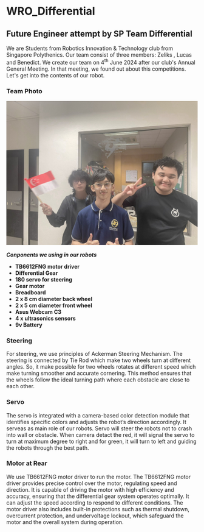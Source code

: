 # WRO_Differential

## Future Engineer attempt by SP Team Differential

We are Students from Robotics Innovation & Technology club from Singapore Polythenics. Our team consist of three members: Zeliks , Lucas and Benedict. We create our team on 4<sup>th</sup> June  2024 after our club's Annual General Meeting. In that meeting, we found out about this competitions. Let's get into the contents of our robot. 

### Team Photo
![Team Photo](TeamPic.jpg)

***Conponents we using in our robots***

*	**TB6612FNG motor driver**
*	**Differential Gear**
*	**180 servo for steering**
*	**Gear motor**
*	**Breadboard** 
*	**2 x 8 cm diameter back wheel** 
*	**2 x 5 cm diameter front wheel**
*	**Asus Webcam C3** 
*	**4 x ultrasonics sensors**
*	**9v Battery**

### Steering 

For steering, we use principles of Ackerman Steering Mechanism. The steering is connected by Tie Rod which make two wheels turn at different angles. So, it make possible for two wheels rotates at different speed which make turning smoother and accurate cornering. This method ensures that the wheels follow the ideal turning path where each obstacle are close to each other.

### Servo

The servo is integrated with a camera-based color detection module that identifies specific colors and adjusts the robot’s direction accordingly. It serveas as main role of our robots. Servo will steer the robots not to crash into wall or obstacle. When camera detact the red, it will signal the servo to turn at maximum degree to right and for green, it will turn to left and guiding the robots through the best path.

### Motor at Rear

We use TB6612FNG motor driver to run the motor. The TB6612FNG motor driver provides precise control over the motor, regulating speed and direction. It is capable of driving the motor with high efficiency and accuracy, ensuring that the differential gear system operates optimally. It can adjust the speed according to respond to different conditions. The motor driver also includes built-in protections such as thermal shutdown, overcurrent protection, and undervoltage lockout, which safeguard the motor and the overall system during operation.
